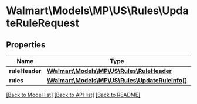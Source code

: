 # Walmart\Models\MP\US\Rules\UpdateRuleRequest

## Properties

Name | Type | Description | Notes
------------ | ------------- | ------------- | -------------
**ruleHeader** | [**\Walmart\Models\MP\US\Rules\RuleHeader**](RuleHeader.md) |  | [optional]
**rules** | [**\Walmart\Models\MP\US\Rules\UpdateRuleInfo[]**](UpdateRuleInfo.md) |  | [optional]


[[Back to Model list]](./) [[Back to API list]](../../../../../README.md#supported-apis) [[Back to README]](../../../../../README.md)
